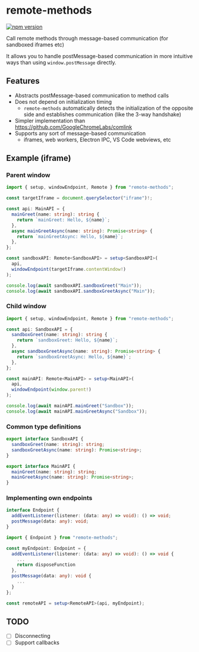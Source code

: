 # remote-methods

[![npm version](https://badge.fury.io/js/remote-methods.svg)](https://badge.fury.io/js/remote-methods)

Call remote methods through message-based communication (for sandboxed iframes etc)

It allows you to handle postMessage-based communication in more intuitive ways than using `window.postMessage` directly.

## Features

- Abstracts postMessage-based communication to method calls
- Does not depend on initialization timing
  - `remote-methods` automatically detects the initialization of the opposite side and establishes communication (like the 3-way handshake)
- Simpler implementation than https://github.com/GoogleChromeLabs/comlink
- Supports any sort of message-based communication
  - iframes, web workers, Electron IPC, VS Code webviews, etc

## Example (iframe)

### Parent window

```ts
import { setup, windowEndpoint, Remote } from "remote-methods";

const targetIframe = document.querySelector("iframe")!;

const api: MainAPI = {
  mainGreet(name: string): string {
    return `mainGreet: Hello, ${name}`;
  },
  async mainGreetAsync(name: string): Promise<string> {
    return `mainGreetAsync: Hello, ${name}`;
  },
};

const sandboxAPI: Remote<SandboxAPI> = setup<SandboxAPI>(
  api,
  windowEndpoint(targetIframe.contentWindow!)
);

console.log(await sandboxAPI.sandboxGreet("Main"));
console.log(await sandboxAPI.sandboxGreetAsync("Main"));
```

### Child window

```ts
import { setup, windowEndpoint, Remote } from "remote-methods";

const api: SandboxAPI = {
  sandboxGreet(name: string): string {
    return `sandboxGreet: Hello, ${name}`;
  },
  async sandboxGreetAsync(name: string): Promise<string> {
    return `sandboxGreetAsync: Hello, ${name}`;
  },
};

const mainAPI: Remote<MainAPI> = setup<MainAPI>(
  api,
  windowEndpoint(window.parent!)
);

console.log(await mainAPI.mainGreet("Sandbox"));
console.log(await mainAPI.mainGreetAsync("Sandbox"));
```

### Common type definitions

```ts
export interface SandboxAPI {
  sandboxGreet(name: string): string;
  sandboxGreetAsync(name: string): Promise<string>;
}

export interface MainAPI {
  mainGreet(name: string): string;
  mainGreetAsync(name: string): Promise<string>;
}
```

### Implementing own endpoints

```ts
interface Endpoint {
  addEventListener(listener: (data: any) => void): () => void;
  postMessage(data: any): void;
}
```

```ts
import { Endpoint } from "remote-methods";

const myEndpoint: Endpoint = {
  addEventListener(listener: (data: any) => void): () => void {
    ...
    return disposeFunction
  },
  postMessage(data: any): void {
    ...
  }
};

const remoteAPI = setup<RemoteAPI>(api, myEndpoint);
```

## TODO

- [ ] Disconnecting
- [ ] Support callbacks
